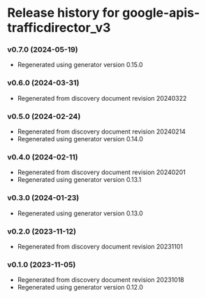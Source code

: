 # Release history for google-apis-trafficdirector_v3

### v0.7.0 (2024-05-19)

* Regenerated using generator version 0.15.0

### v0.6.0 (2024-03-31)

* Regenerated from discovery document revision 20240322

### v0.5.0 (2024-02-24)

* Regenerated from discovery document revision 20240214
* Regenerated using generator version 0.14.0

### v0.4.0 (2024-02-11)

* Regenerated from discovery document revision 20240201
* Regenerated using generator version 0.13.1

### v0.3.0 (2024-01-23)

* Regenerated using generator version 0.13.0

### v0.2.0 (2023-11-12)

* Regenerated from discovery document revision 20231101

### v0.1.0 (2023-11-05)

* Regenerated from discovery document revision 20231018
* Regenerated using generator version 0.12.0

